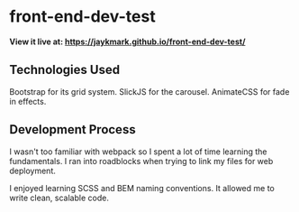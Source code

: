 # front-end-dev-test

**View it live at: <a href="https://jaykmark.github.io/front-end-dev-test/" target="_blank">https://jaykmark.github.io/front-end-dev-test/</a>**

## Technologies Used
Bootstrap for its grid system. SlickJS for the carousel. AnimateCSS for fade in effects.

## Development Process
I wasn't too familiar with webpack so I spent a lot of time learning the fundamentals. I ran into roadblocks when trying to link my files for web deployment.

I enjoyed learning SCSS and BEM naming conventions. It allowed me to write clean, scalable code. 
